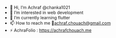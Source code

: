- 👋 Hi, I’m Achraf @chanka1021
- 👀 I’m interested in web development 
- 🌱 I’m currently learning flutter
- 📫 How to reach me 📧achraf.chouach@gmail.com
- ⚡ AchraFolio : https://achrafchouach.me

<!---
chanka1021/chanka1021 is a ✨ special ✨ repository because its `README.md` (this file) appears on your GitHub profile.
You can click the Preview link to take a look at your changes.
--->

